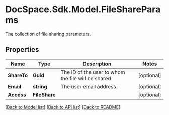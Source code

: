 # DocSpace.Sdk.Model.FileShareParams
The collection of file sharing parameters.

## Properties

Name | Type | Description | Notes
------------ | ------------- | ------------- | -------------
**ShareTo** | **Guid** | The ID of the user to whom the file will be shared. | [optional] 
**Email** | **string** | The user email address. | [optional] 
**Access** | **FileShare** |  | [optional] 

[[Back to Model list]](../README.md#documentation-for-models) [[Back to API list]](../README.md#documentation-for-api-endpoints) [[Back to README]](../README.md)

